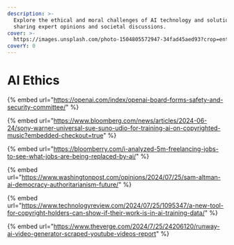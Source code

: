 ```yaml
---
description: >-
  Explore the ethical and moral challenges of AI technology and solutions,
  sharing expert opinions and societal discussions.
cover: >-
  https://images.unsplash.com/photo-1504805572947-34fad45aed93?crop=entropy&cs=srgb&fm=jpg&ixid=M3wxOTcwMjR8MHwxfHNlYXJjaHw2fHxldGhpY3N8ZW58MHx8fHwxNzE4NjY0MTA1fDA&ixlib=rb-4.0.3&q=85
coverY: 0
---
```


# AI Ethics

{% embed url="https://openai.com/index/openai-board-forms-safety-and-security-committee/" %}

{% embed url="https://www.bloomberg.com/news/articles/2024-06-24/sony-warner-universal-sue-suno-udio-for-training-ai-on-copyrighted-music?embedded-checkout=true" %}

{% embed url="https://bloomberry.com/i-analyzed-5m-freelancing-jobs-to-see-what-jobs-are-being-replaced-by-ai/" %}

{% embed url="https://www.washingtonpost.com/opinions/2024/07/25/sam-altman-ai-democracy-authoritarianism-future/" %}

{% embed url="https://www.technologyreview.com/2024/07/25/1095347/a-new-tool-for-copyright-holders-can-show-if-their-work-is-in-ai-training-data/" %}

{% embed url="https://www.theverge.com/2024/7/25/24206120/runway-ai-video-generator-scraped-youtube-videos-report" %}





